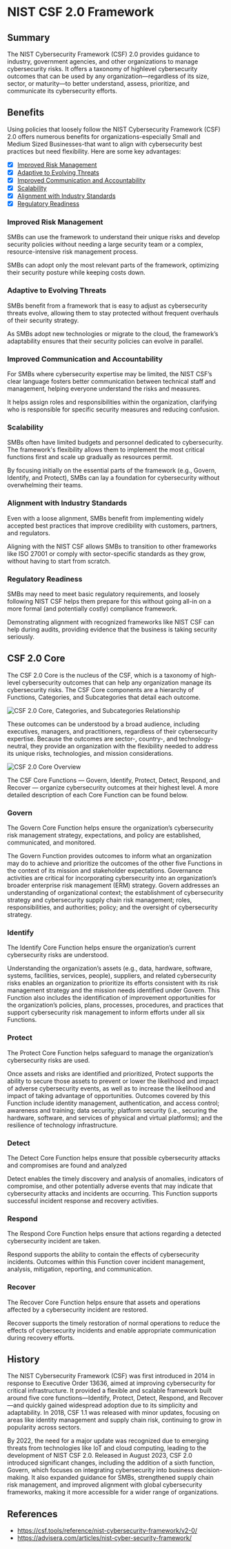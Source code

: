 
# NIST CSF 2.0 Framework

## Summary

The NIST Cybersecurity Framework (CSF) 2.0 provides guidance to industry, government agencies, and other organizations to manage cybersecurity risks. It offers a taxonomy of highlevel cybersecurity outcomes that can be used by any organization—regardless of its size, sector, or maturity—to better understand, assess, prioritize, and communicate its cybersecurity efforts.

## Benefits

Using policies that loosely follow the NIST Cybersecurity Framework (CSF) 2.0 offers numerous benefits for organizations-especially Small and Medium Sized Businesses-that want to align with cybersecurity best practices but need flexibility. Here are some key advantages:

* [x] [Improved Risk Management](#improved-risk-management)
* [x] [Adaptive to Evolving Threats](#adaptive-to-evolving-threats)
* [x] [Improved Communication and Accountability](#improved-communication-and-accountability)
* [x] [Scalability](#scalability)
* [x] [Alignment with Industry Standards](#alignment-with-industry-standards)
* [X] [Regulatory Readiness](#regulatory-readiness)

### Improved Risk Management

SMBs can use the framework to understand their unique risks and develop security policies without needing a large security team or a complex, resource-intensive risk management process.

SMBs can adopt only the most relevant parts of the framework, optimizing their security posture while keeping costs down.

### Adaptive to Evolving Threats

SMBs benefit from a framework that is easy to adjust as cybersecurity threats evolve, allowing them to stay protected without frequent overhauls of their security strategy.

As SMBs adopt new technologies or migrate to the cloud, the framework’s adaptability ensures that their security policies can evolve in parallel.

### Improved Communication and Accountability

For SMBs where cybersecurity expertise may be limited, the NIST CSF’s clear language fosters better communication between technical staff and management, helping everyone understand the risks and measures.

It helps assign roles and responsibilities within the organization, clarifying who is responsible for specific security measures and reducing confusion.

### Scalability

SMBs often have limited budgets and personnel dedicated to cybersecurity. The framework's flexibility allows them to implement the most critical functions first and scale up gradually as resources permit.

By focusing initially on the essential parts of the framework (e.g., Govern, Identify, and Protect), SMBs can lay a foundation for cybersecurity without overwhelming their teams.

### Alignment with Industry Standards

Even with a loose alignment, SMBs benefit from implementing widely accepted best practices that improve credibility with customers, partners, and regulators.

Aligning with the NIST CSF allows SMBs to transition to other frameworks like ISO 27001 or comply with sector-specific standards as they grow, without having to start from scratch.

### Regulatory Readiness

SMBs may need to meet basic regulatory requirements, and loosely following NIST CSF helps them prepare for this without going all-in on a more formal (and potentially costly) compliance framework.

Demonstrating alignment with recognized frameworks like NIST CSF can help during audits, providing evidence that the business is taking security seriously.

## CSF 2.0 Core

The CSF 2.0 Core is the nucleus of the CSF, which is a taxonomy of high-level cybersecurity outcomes that can help any organization manage its cybersecurity risks. The CSF Core
components are a hierarchy of Functions, Categories, and Subcategories that detail each outcome.

![CSF 2.0 Core, Categories, and Subcategories Relationship](/img/nist-csf-2-core-relationships.png)

These outcomes can be understood by a broad audience, including executives, managers, and practitioners, regardless of their cybersecurity expertise. Because the outcomes are sector-, country-, and technology-neutral, they provide an organization with the flexibility needed to address its unique risks, technologies, and mission considerations. 

![CSF 2.0 Core Overview](/img/nist-csf-2-core-overview.png)

The CSF Core Functions — Govern, Identify, Protect, Detect, Respond, and Recover — organize cybersecurity outcomes at their highest level. A more detailed description of each Core Function can be found below.

### Govern

The Govern Core Function helps ensure the organization’s cybersecurity risk management strategy, expectations, and policy are established, communicated, and monitored.

The Govern Function provides outcomes to inform what an organization may do to achieve and prioritize the outcomes of the other five Functions in the context of its mission and stakeholder expectations. Governance activities are critical for incorporating cybersecurity into an organization’s broader enterprise risk management (ERM) strategy. Govern addresses an understanding of organizational context; the establishment of cybersecurity strategy and cybersecurity supply chain risk management; roles, responsibilities, and authorities; policy; and the oversight of cybersecurity strategy.

### Identify

The Identify Core Function helps ensure the organization’s current cybersecurity risks are understood.

Understanding the organization’s assets (e.g., data, hardware, software, systems, facilities, services, people), suppliers, and related cybersecurity risks enables an organization to prioritize its efforts consistent with its risk management strategy and the mission needs identified under Govern. This Function also includes the identification of improvement opportunities for the organization’s policies, plans, processes, procedures, and practices that support cybersecurity risk management to inform efforts under all six Functions.

### Protect

The Protect Core Function helps safeguard to manage the organization’s cybersecurity risks are used.

Once assets and risks are identified and prioritized, Protect supports the ability to secure those assets to prevent or lower the likelihood and impact of adverse cybersecurity events, as well as to increase the likelihood and impact of taking advantage of opportunities. Outcomes covered by this Function include identity management, authentication, and access control; awareness and training; data security; platform security (i.e., securing the hardware, software, and services of physical and virtual platforms); and the resilience of technology infrastructure.

### Detect

The Detect Core Function helps ensure that possible cybersecurity attacks and compromises are found and analyzed

Detect enables the timely discovery and analysis of anomalies, indicators of compromise, and other potentially adverse events that may indicate that cybersecurity attacks and incidents are occurring. This Function supports successful incident response and recovery activities.

### Respond

The Respond Core Function helps ensure that actions regarding a detected cybersecurity incident are taken.

Respond supports the ability to contain the effects of cybersecurity incidents. Outcomes within this Function cover incident management, analysis, mitigation, reporting, and communication.

### Recover

The Recover Core Function helps ensure that assets and operations affected by a cybersecurity incident are restored.

Recover supports the timely restoration of normal operations to reduce the effects of cybersecurity incidents and enable appropriate communication during recovery efforts.

## History

The NIST Cybersecurity Framework (CSF) was first introduced in 2014 in response to Executive Order 13636, aimed at improving cybersecurity for critical infrastructure. It provided a flexible and scalable framework built around five core functions—Identify, Protect, Detect, Respond, and Recover—and quickly gained widespread adoption due to its simplicity and adaptability. In 2018, CSF 1.1 was released with minor updates, focusing on areas like identity management and supply chain risk, continuing to grow in popularity across sectors.

By 2022, the need for a major update was recognized due to emerging threats from technologies like IoT and cloud computing, leading to the development of NIST CSF 2.0. Released in August 2023, CSF 2.0 introduced significant changes, including the addition of a sixth function, Govern, which focuses on integrating cybersecurity into business decision-making. It also expanded guidance for SMBs, strengthened supply chain risk management, and improved alignment with global cybersecurity frameworks, making it more accessible for a wider range of organizations.

## References

* <https://csf.tools/reference/nist-cybersecurity-framework/v2-0/>
* <https://advisera.com/articles/nist-cyber-security-framework/>
